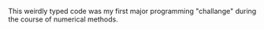 This weirdly typed code was my first major programming "challange" during the course of numerical methods.
